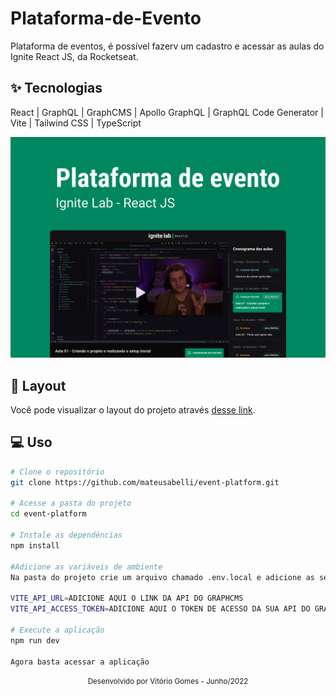 # Plataforma-de-Evento
Plataforma de eventos, é possível fazerv um cadastro e acessar as aulas do Ignite React JS, da Rocketseat.

## ✨ Tecnologias
React | GraphQL | GraphCMS | Apollo GraphQL | GraphQL Code Generator | Vite | Tailwind CSS | TypeScript

![cover](src/assets/capa.png)

## 🔖 Layout
Você pode visualizar o layout do projeto através [desse link](https://www.figma.com/file/9EBWD92k1VQ7NLMlVJROYD/Plataforma-de-evento---Ignite-Lab-(Community)?node-id=24%3A904).

## 💻 Uso

```bash
# Clone o repositório
git clone https://github.com/mateusabelli/event-platform.git

# Acesse a pasta do projeto
cd event-platform

# Instale as dependências
npm install

#Adicione as variáveis de ambiente
Na pasta do projeto crie um arquivo chamado .env.local e adicione as seguintes informações

VITE_API_URL=ADICIONE AQUI O LINK DA API DO GRAPHCMS
VITE_API_ACCESS_TOKEN=ADICIONE AQUI O TOKEN DE ACESSO DA SUA API DO GRAPHCMS

# Execute a aplicação
npm run dev

Agora basta acessar a aplicação
```

<div align="center">
  <small>Desenvolvido por Vitório Gomes - Junho/2022</small>  
</div>
